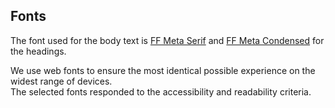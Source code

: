 ## Fonts

The font used for the body text is [FF Meta Serif](https://www.fontfont.com/fonts/meta-serif) and [FF Meta Condensed](https://www.fontfont.com/fonts/meta) for the headings.

We use web fonts to ensure the most identical possible experience on the widest range of devices.  
The selected fonts responded to the accessibility and readability criteria.
